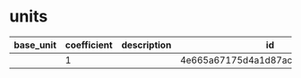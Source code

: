 # units
|base_unit|coefficient|description|id|is_error|name|
|--|--|--|--|--|--|
||1||4e665a67175d4a1d87acd22aed846550|True|грамм|